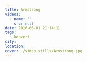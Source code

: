 ```yaml
---
title: Armstrong
videos:
  - name: ''
    src: null
date: 2016-06-01 21:14:11
tags:
  - konzert
city:
location:
cover: ./video-stills/Armstrong.jpg
---
```

